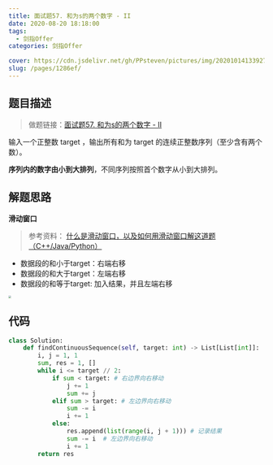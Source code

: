 ```yaml
---
title: 面试题57. 和为s的两个数字 - II
date: 2020-08-20 18:18:00
tags: 
  - 剑指Offer
categories: 剑指Offer

cover: https://cdn.jsdelivr.net/gh/PPsteven/pictures/img/20201014133927.png
slug: /pages/1286ef/
---
```


## 题目描述

> 做题链接：[面试题57. 和为s的两个数字 - II](https://leetcode-cn.com/problems/he-wei-sde-lian-xu-zheng-shu-xu-lie-lcof/)

输入一个正整数 target ，输出所有和为 target 的连续正整数序列（至少含有两个数）。

**序列内的数字由小到大排列**，不同序列按照首个数字从小到大排列。

<!--more-->

## 解题思路

**滑动窗口**

> 参考资料： [什么是滑动窗口，以及如何用滑动窗口解这道题（C++/Java/Python）](https://leetcode-cn.com/problems/he-wei-sde-lian-xu-zheng-shu-xu-lie-lcof/solution/shi-yao-shi-hua-dong-chuang-kou-yi-ji-ru-he-yong-h/)

- 数据段的和小于target：右端右移
- 数据段的和大于target：左端右移
- 数据段的和等于target:   加入结果，并且左端右移

<img src="https://cdn.jsdelivr.net/gh/PPsteven/pictures/img/20200713024652.png" style="zoom: 33%;" />

## 代码

```python
class Solution:
    def findContinuousSequence(self, target: int) -> List[List[int]]:
        i, j = 1, 1
        sum, res = 1, []
        while i <= target // 2:
            if sum < target: # 右边界向右移动
                j += 1
                sum += j
            elif sum > target: # 左边界向右移动
                sum -= i
                i += 1
            else:
                res.append(list(range(i, j + 1))) # 记录结果
                sum -= i  # 左边界向右移动 
                i += 1
        return res 
```
